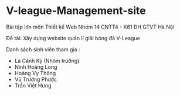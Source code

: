 # V-league-Management-site

Bài tập lớn môn Thiết kế Web
Nhóm 14
CNTT4 - K61
ĐH GTVT Hà Nội

Đề tài: Xây dựng website quản lí giải bóng đá V-League

Danh sách sinh viên tham gia :

- La Cảnh Kỳ (Nhóm trưởng)
- Ninh Hoàng Long
- Hoàng Vy Thông
- Vũ Trường Phước
- Trần Việt Hưng
